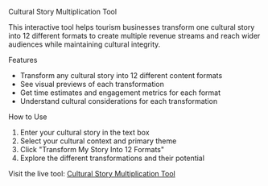 Cultural Story Multiplication Tool

This interactive tool helps tourism businesses transform one cultural story into 12 different formats to create multiple revenue streams and reach wider audiences while maintaining cultural integrity.

Features

- Transform any cultural story into 12 different content formats
- See visual previews of each transformation
- Get time estimates and engagement metrics for each format
- Understand cultural considerations for each transformation

How to Use

1. Enter your cultural story in the text box
2. Select your cultural context and primary theme
3. Click "Transform My Story Into 12 Formats"
4. Explore the different transformations and their potential

Visit the live tool: [Cultural Story Multiplication Tool](https://my-ai-agent.github.io/cultural-story-multiplication-tool/)
